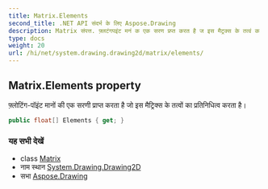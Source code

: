 ```yaml
---
title: Matrix.Elements
second_title: .NET API संदर्भ के लिए Aspose.Drawing
description: Matrix संपत्त. फ़्लटंगपइंट मनं क एक सरण प्रप्त करत है ज इस मैट्रक्स के तत्वं क प्रतनधत्व करत है
type: docs
weight: 20
url: /hi/net/system.drawing.drawing2d/matrix/elements/
---
```

## Matrix.Elements property

फ़्लोटिंग-पॉइंट मानों की एक सरणी प्राप्त करता है जो इस मैट्रिक्स के तत्वों का प्रतिनिधित्व करता है।

```csharp
public float[] Elements { get; }
```

### यह सभी देखें

* class [Matrix](../)
* नाम स्थान [System.Drawing.Drawing2D](../../matrix/)
* सभा [Aspose.Drawing](../../../)


